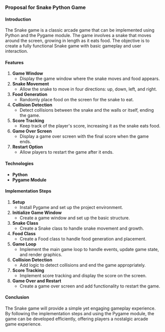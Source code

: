 ### Proposal for Snake Python Game

#### Introduction
The Snake game is a classic arcade game that can be implemented using Python and the Pygame module. The game involves a snake that moves around the screen, growing in length as it eats food. The objective is to create a fully functional Snake game with basic gameplay and user interaction.

#### Features
1. **Game Window**
   - Display the game window where the snake moves and food appears.
2. **Snake Movement**
   - Allow the snake to move in four directions: up, down, left, and right.
3. **Food Generation**
   - Randomly place food on the screen for the snake to eat.
4. **Collision Detection**
   - Detect collisions between the snake and the walls or itself, ending the game.
5. **Score Tracking**
   - Keep track of the player's score, increasing it as the snake eats food.
6. **Game Over Screen**
   - Display a game over screen with the final score when the game ends.
7. **Restart Option**
   - Allow players to restart the game after it ends.

#### Technologies
- **Python**
- **Pygame Module**

#### Implementation Steps
1. **Setup**
   - Install Pygame and set up the project environment.
2. **Initialize Game Window**
   - Create a game window and set up the basic structure.
3. **Snake Class**
   - Create a Snake class to handle snake movement and growth.
4. **Food Class**
   - Create a Food class to handle food generation and placement.
5. **Game Loop**
   - Implement the main game loop to handle events, update game state, and render graphics.
6. **Collision Detection**
   - Add logic to detect collisions and end the game appropriately.
7. **Score Tracking**
   - Implement score tracking and display the score on the screen.
8. **Game Over and Restart**
   - Create a game over screen and add functionality to restart the game.

#### Conclusion
The Snake game will provide a simple yet engaging gameplay experience. By following the implementation steps and using the Pygame module, the game can be developed efficiently, offering players a nostalgic arcade game experience.